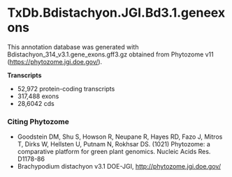 # TxDb.Bdistachyon.JGI.Bd3.1.geneexons
This annotation database was generated with Bdistachyon_314_v3.1.gene_exons.gff3.gz obtained from Phytozome v11 (https://phytozome.jgi.doe.gov/).

**Transcripts**
* 52,972 protein-coding transcripts
* 317,488 exons
* 28,6042 cds

### Citing Phytozome
* Goodstein DM, Shu S, Howson R, Neupane R, Hayes RD, Fazo J, Mitros T, Dirks W, Hellsten U, Putnam N, Rokhsar DS. (1021) Phytozome: a comparative platform for green plant genomics. Nucleic Acids Res. D1178-86
* Brachypodium distachyon  v3.1 DOE-JGI, http://phytozome.jgi.doe.gov/

